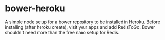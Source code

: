 bower-heroku
============

A simple node setup for a bower repository to be installed in Heroku.  Before installing (after heroku create), visit your apps and add RedisToGo.  Bower shouldn't need more than the free nano setup for Redis.
